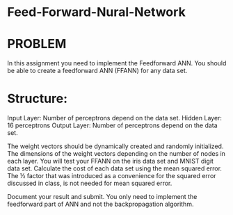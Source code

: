 # Feed-Forward-Nural-Network
# PROBLEM
In this assignment you need to implement the Feedforward ANN. 
You should be able to create a feedforward ANN (FFANN) for any data set.  

# Structure: 
Input Layer: Number of perceptrons depend on the data set. 
Hidden Layer: 16 perceptrons Output Layer: 
Number of perceptrons depend on the data set.  

The weight vectors should be dynamically created and randomly initialized. 
The dimensions of the weight vectors depending on the number of nodes in each layer. 
You will test your FFANN on the iris data set and MNIST digit data set. 
Calculate the cost of each data set using the mean squared error. The ½ factor that was introduced as a convenience for the squared error discussed in class, is not needed for mean squared error. 

Document your result and submit. You only need to implement the feedforward part of ANN and not the backpropagation algorithm.
